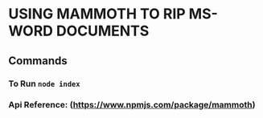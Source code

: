 # USING MAMMOTH TO RIP MS-WORD DOCUMENTS

## Commands
### To Run `node index`
### Api Reference: (https://www.npmjs.com/package/mammoth)